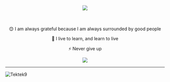 <h1 align="center">
    <img src="https://readme-typing-svg.herokuapp.com?font=Audiowide&size=45&pause=1000&color=904EF7&center=true&vCenter=true&random=false&width=435&lines=Hi+There!+👋;I+am+Taukhid+Aji+Nurwijayadi!;I+am+a+freelancer;"/>
</h1>
<br/>
<div align="center">

😊 I am always grateful because I am always surrounded by good people


🌱 I live to learn, and learn to live


⚡ Never give up

</div>
 
<div align="center"> 
    <a href="https://www.linkedin.com/in/taukhid-ajin" target="_blank">
        <img src="https://img.shields.io/badge/LinkedIn-0077B5?style=for-the-badge&logo=linkedin&logoColor=white" target="_blank" />
    </a>
</div>
<hr>
<p>
    <img src="https://komarev.com/ghpvc/?username=Tektek9&label=Profile%20views&color=0e75b6&style=flat" alt="Tektek9" /> 
</p>
